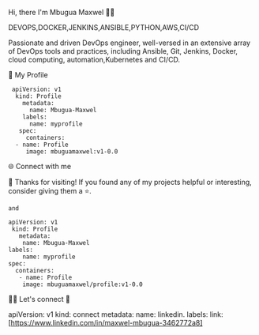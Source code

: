 Hi, there I'm Mbugua Maxwel 👋👋


DEVOPS,DOCKER,JENKINS,ANSIBLE,PYTHON,AWS,CI/CD

Passionate and driven DevOps engineer, well-versed in an extensive array of DevOps tools and practices, including Ansible, Git, Jenkins, Docker, cloud computing, automation,Kubernetes and CI/CD.

👤 My Profile

     apiVersion: v1
      kind: Profile
        metadata:
          name: Mbugua-Maxwel 
        labels:
          name: myprofile
       spec:
         containers:
      - name: Profile
         image: mbuguamaxwel:v1-0.0
      
    


🌐 Connect with me


🌟 Thanks for visiting! If you found any of my projects helpful or interesting, consider giving them a ⭐️.

    and

    apiVersion: v1
     kind: Profile
       metadata:
        name: Mbugua-Maxwel
    labels:
        name: myprofile
    spec:
      containers:
       - name: Profile
        image: mbuguamaxwel/profile:v1-0.0
    
		
🔗🤝 Let's connect 🤗

apiVersion: v1
kind: connect
metadata:
  name: linkedin.
  labels:
    link: [https://www.linkedin.com/in/maxwel-mbugua-3462772a8]






 
